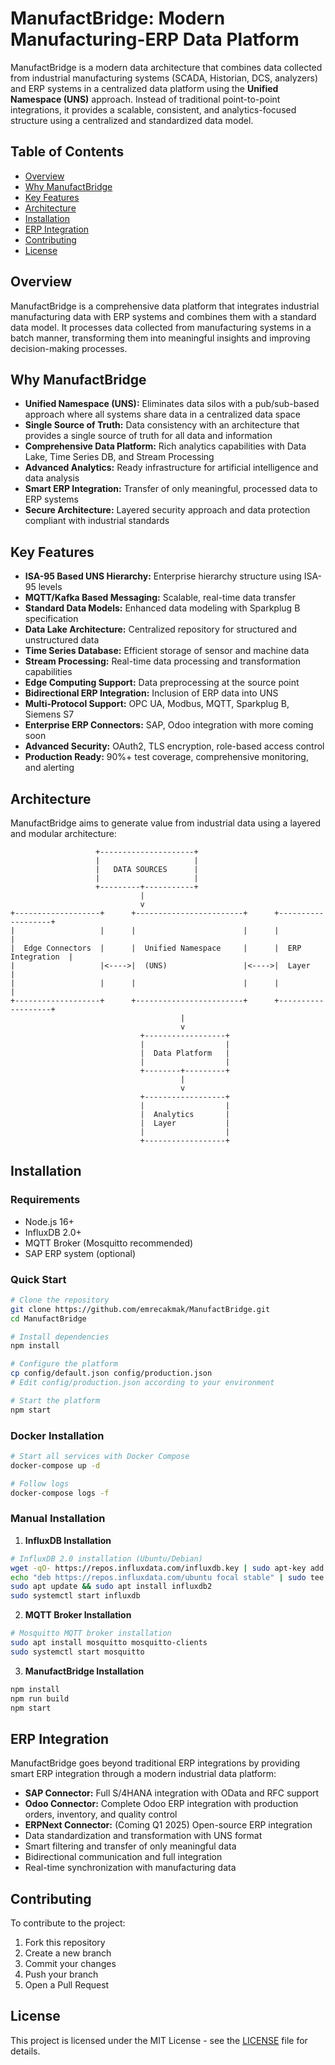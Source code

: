 # ManufactBridge: Modern Manufacturing-ERP Data Platform

ManufactBridge is a modern data architecture that combines data collected from industrial manufacturing systems (SCADA, Historian, DCS, analyzers) and ERP systems in a centralized data platform using the **Unified Namespace (UNS)** approach. Instead of traditional point-to-point integrations, it provides a scalable, consistent, and analytics-focused structure using a centralized and standardized data model.

## Table of Contents

- [Overview](#overview)
- [Why ManufactBridge](#why-manufactbridge)
- [Key Features](#key-features)
- [Architecture](#architecture)
- [Installation](#installation)
- [ERP Integration](#erp-integration)
- [Contributing](#contributing)
- [License](#license)

## Overview

ManufactBridge is a comprehensive data platform that integrates industrial manufacturing data with ERP systems and combines them with a standard data model. It processes data collected from manufacturing systems in a batch manner, transforming them into meaningful insights and improving decision-making processes.

## Why ManufactBridge

- **Unified Namespace (UNS):** Eliminates data silos with a pub/sub-based approach where all systems share data in a centralized data space
- **Single Source of Truth:** Data consistency with an architecture that provides a single source of truth for all data and information
- **Comprehensive Data Platform:** Rich analytics capabilities with Data Lake, Time Series DB, and Stream Processing
- **Advanced Analytics:** Ready infrastructure for artificial intelligence and data analysis
- **Smart ERP Integration:** Transfer of only meaningful, processed data to ERP systems
- **Secure Architecture:** Layered security approach and data protection compliant with industrial standards

## Key Features

- **ISA-95 Based UNS Hierarchy:** Enterprise hierarchy structure using ISA-95 levels
- **MQTT/Kafka Based Messaging:** Scalable, real-time data transfer
- **Standard Data Models:** Enhanced data modeling with Sparkplug B specification
- **Data Lake Architecture:** Centralized repository for structured and unstructured data
- **Time Series Database:** Efficient storage of sensor and machine data
- **Stream Processing:** Real-time data processing and transformation capabilities
- **Edge Computing Support:** Data preprocessing at the source point
- **Bidirectional ERP Integration:** Inclusion of ERP data into UNS
- **Multi-Protocol Support:** OPC UA, Modbus, MQTT, Sparkplug B, Siemens S7
- **Enterprise ERP Connectors:** SAP, Odoo integration with more coming soon
- **Advanced Security:** OAuth2, TLS encryption, role-based access control
- **Production Ready:** 90%+ test coverage, comprehensive monitoring, and alerting

## Architecture

ManufactBridge aims to generate value from industrial data using a layered and modular architecture:

```
                   +---------------------+
                   |                     |
                   |   DATA SOURCES      |
                   |                     |
                   +---------+-----------+
                             |
                             v
+-------------------+      +------------------------+      +-------------------+
|                   |      |                        |      |                   |
|  Edge Connectors  |      |  Unified Namespace     |      |  ERP Integration  |
|                   |<---->|  (UNS)                 |<---->|  Layer            |
|                   |      |                        |      |                   |
+-------------------+      +------------------------+      +-------------------+
                                      |
                                      v
                             +------------------+
                             |                  |
                             |  Data Platform   |
                             |                  |
                             +--------+---------+
                                      |
                                      v
                             +------------------+
                             |                  |
                             |  Analytics       |
                             |  Layer           |
                             |                  |
                             +------------------+
```

## Installation

### Requirements
- Node.js 16+ 
- InfluxDB 2.0+
- MQTT Broker (Mosquitto recommended)
- SAP ERP system (optional)

### Quick Start

```bash
# Clone the repository
git clone https://github.com/emrecakmak/ManufactBridge.git
cd ManufactBridge

# Install dependencies
npm install

# Configure the platform
cp config/default.json config/production.json
# Edit config/production.json according to your environment

# Start the platform
npm start
```

### Docker Installation

```bash
# Start all services with Docker Compose
docker-compose up -d

# Follow logs
docker-compose logs -f
```

### Manual Installation

1. **InfluxDB Installation**
```bash
# InfluxDB 2.0 installation (Ubuntu/Debian)
wget -qO- https://repos.influxdata.com/influxdb.key | sudo apt-key add -
echo "deb https://repos.influxdata.com/ubuntu focal stable" | sudo tee /etc/apt/sources.list.d/influxdb.list
sudo apt update && sudo apt install influxdb2
sudo systemctl start influxdb
```

2. **MQTT Broker Installation**
```bash
# Mosquitto MQTT broker installation
sudo apt install mosquitto mosquitto-clients
sudo systemctl start mosquitto
```

3. **ManufactBridge Installation**
```bash
npm install
npm run build
npm start
```

## ERP Integration

ManufactBridge goes beyond traditional ERP integrations by providing smart ERP integration through a modern industrial data platform:

- **SAP Connector:** Full S/4HANA integration with OData and RFC support
- **Odoo Connector:** Complete Odoo ERP integration with production orders, inventory, and quality control
- **ERPNext Connector:** (Coming Q1 2025) Open-source ERP integration
- Data standardization and transformation with UNS format
- Smart filtering and transfer of only meaningful data
- Bidirectional communication and full integration
- Real-time synchronization with manufacturing data

## Contributing

To contribute to the project:

1. Fork this repository
2. Create a new branch
3. Commit your changes
4. Push your branch
5. Open a Pull Request

## License

This project is licensed under the MIT License - see the [LICENSE](LICENSE) file for details.
